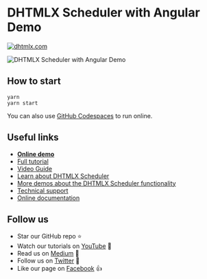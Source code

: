 # DHTMLX Scheduler with Angular Demo

[![dhtmlx.com](https://img.shields.io/badge/made%20by-DHTMLX-blue)](https://dhtmlx.com/)

![DHTMLX Scheduler with Angular Demo](https://raw.githubusercontent.com/DHTMLX/angular-scheduler-demo/master/scheduler.png)

## How to start

```
yarn 
yarn start
```

You can also use [GitHub Codespaces](https://docs.github.com/en/codespaces/developing-in-a-codespace/creating-a-codespace-for-a-repository) to run online.

## Useful links

- **[Online demo](https://replit.com/@dhtmlx/dhtmlx-scheduler-with-angular)**
- [Full tutorial](https://dhtmlx.com/blog/angular-dhtmlxscheduler-tutorial/)
- [Video Guide](https://www.youtube.com/watch?v=5nGjIvvN_88)
- [Learn about DHTMLX Scheduler](https://dhtmlx.com/docs/products/dhtmlxScheduler/)
- [More demos about the DHTMLX Scheduler functionality](https://docs.dhtmlx.com/scheduler/samples)
- [Technical support](https://forum.dhtmlx.com/c/scheduler-all)
- [Online  documentation](https://docs.dhtmlx.com/scheduler/)

## Follow us

- Star our GitHub repo :star:
- Watch our tutorials on [YouTube](https://www.youtube.com/user/dhtmlx/videos) :eyes:
- Read us on [Medium](https://dhtmlx.medium.com) :newspaper:
- Follow us on [Twitter](https://twitter.com/dhtmlx) :feet:
- Like our page on [Facebook](https://www.facebook.com/dhtmlx/) :thumbsup: